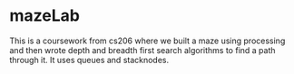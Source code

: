 # mazeLab
This is a coursework from cs206 where we built a maze using processing and then wrote depth and breadth first search algorithms to find a path through it. It uses queues and stacknodes.
